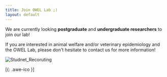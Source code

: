 ```yaml
---
title: Join OWEL Lab ;)
layout: default
---
```


We are currently looking **postgraduate** and **undergraduate researchers** to join our lab! 

If you are interested in animal welfare and/or veterinary epidemiology and the OWEL Lab, please don't hesitate to contact us for more information!


![Studnet_Recoruting](112_student_recruiting.jpg)<br/>


[[<i class="fa fa-envelope-o"></i>](mailto:kendy.t.teng@gmail.com){: .awe-ico }]
